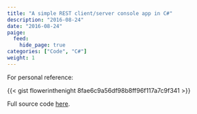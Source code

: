 ```yaml
---
title: "A simple REST client/server console app in C#"
description: "2016-08-24"
date: "2016-08-24"
paige:
  feed:
    hide_page: true
categories: ["Code", "C#"]
weight: 1
---
```


For personal reference:

{{< gist flowerinthenight 8fae6c9a56df98b8ff96f117a7c9f341 >}}

Full source code [here](https://github.com/flowerinthenight/win-restclientserver-console).

<br>
